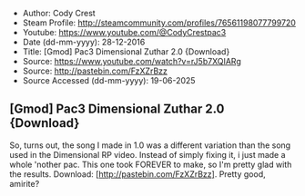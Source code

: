 - Author: Cody Crest
- Steam Profile: http://steamcommunity.com/profiles/76561198077799720
- Youtube: https://www.youtube.com/@CodyCrestpac3
- Date (dd-mm-yyyy): 28-12-2016
- Title: [Gmod] Pac3 Dimensional Zuthar 2.0 {Download}
- Source: https://www.youtube.com/watch?v=rJ5b7XQIARg
- Source: http://pastebin.com/FzXZrBzz
- Source Accessed (dd-mm-yyyy): 19-06-2025

## [Gmod] Pac3 Dimensional Zuthar 2.0 {Download}

So, turns out, the song I made in 1.0 was a different variation than the song used in the Dimensional RP video. Instead of simply fixing it, i just made a whole 'nother pac. This one took FOREVER to make, so I'm pretty glad with the results. Download: [http://pastebin.com/FzXZrBzz]. Pretty good, amirite?
